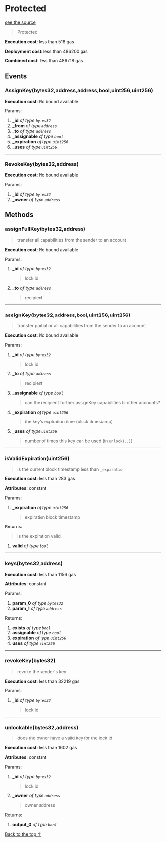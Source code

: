 # Protected
[see the source](git+https://github.com/daostack/access_control/tree/master/contracts/Protected.sol)
> Protected


**Execution cost**: less than 518 gas

**Deployment cost**: less than 486200 gas

**Combined cost**: less than 486718 gas


## Events
### AssignKey(bytes32,address,address,bool,uint256,uint256)


**Execution cost**: No bound available


Params:

1. **_id** *of type `bytes32`*
2. **_from** *of type `address`*
3. **_to** *of type `address`*
4. **_assignable** *of type `bool`*
5. **_expiration** *of type `uint256`*
6. **_uses** *of type `uint256`*

---
### RevokeKey(bytes32,address)


**Execution cost**: No bound available


Params:

1. **_id** *of type `bytes32`*
2. **_owner** *of type `address`*


## Methods
### assignFullKey(bytes32,address)
>
> transfer all capabilities from the sender to an account


**Execution cost**: No bound available


Params:

1. **_id** *of type `bytes32`*

    > lock id

2. **_to** *of type `address`*

    > recipient



---
### assignKey(bytes32,address,bool,uint256,uint256)
>
> transfer partial or all capabilities from the sender to an account


**Execution cost**: No bound available


Params:

1. **_id** *of type `bytes32`*

    > lock id

2. **_to** *of type `address`*

    > recipient

3. **_assignable** *of type `bool`*

    > can the recipient further assignKey capabilities to other accounts?

4. **_expiration** *of type `uint256`*

    > the key's expiration time (block timestamp)

5. **_uses** *of type `uint256`*

    > number of times this key can be used (in `unlock(..)`)



---
### isValidExpiration(uint256)
>
> is the current block timestamp less than `_expiration`


**Execution cost**: less than 283 gas

**Attributes**: constant


Params:

1. **_expiration** *of type `uint256`*

    > expiration block timestamp


Returns:

> is the expiration valid

1. **valid** *of type `bool`*

---
### keys(bytes32,address)


**Execution cost**: less than 1156 gas

**Attributes**: constant


Params:

1. **param_0** *of type `bytes32`*
2. **param_1** *of type `address`*

Returns:


1. **exists** *of type `bool`*
2. **assignable** *of type `bool`*
3. **expiration** *of type `uint256`*
4. **uses** *of type `uint256`*

---
### revokeKey(bytes32)
>
> revoke the sender's key


**Execution cost**: less than 32219 gas


Params:

1. **_id** *of type `bytes32`*

    > lock id



---
### unlockable(bytes32,address)
>
> does the owner have a valid key for the lock id


**Execution cost**: less than 1602 gas

**Attributes**: constant


Params:

1. **_id** *of type `bytes32`*

    > lock id

2. **_owner** *of type `address`*

    > owner address


Returns:


1. **output_0** *of type `bool`*

[Back to the top ↑](#protected)
